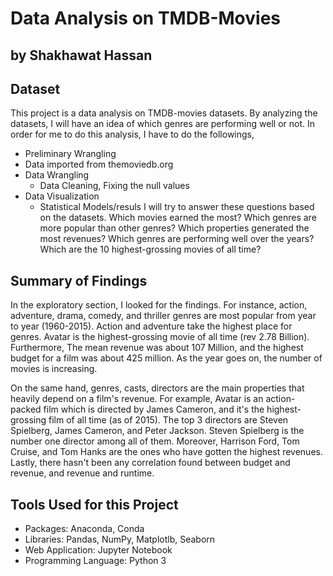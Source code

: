 # Data Analysis on TMDB-Movies
## by Shakhawat Hassan

## Dataset
 This project is a data analysis on TMDB-movies datasets. By analyzing the datasets, I will have an idea of which genres are performing well or not. In order for me to do this analysis, I have to do the followings,
- Preliminary Wrangling
 - Data imported from themoviedb.org
- Data Wrangling
  - Data Cleaning, Fixing the null values
- Data Visualization
  - Statistical Models/resuls
I will try to answer these questions based on the datasets. 
Which movies earned the most? Which genres are more popular than other genres? Which properties generated the most revenues? Which genres are performing well over the years? Which are the 10 highest-grossing movies of all time?

## Summary of Findings
In the exploratory section, I looked for the findings. For instance, action, adventure, drama, comedy, and thriller genres are most popular from year to year (1960-2015). Action and adventure take the highest place for genres. Avatar is the highest-grossing movie of all time (rev 2.78 Billion). Furthermore, The mean revenue was about 107 Million, and the highest budget for a film was about 425 million. As the year goes on, the number of movies is increasing.

On the same hand, genres, casts, directors are the main properties that heavily depend on a film's revenue. For example, Avatar is an action-packed film which is directed by James Cameron, and it's the highest-grossing film of all time (as of 2015). The top 3 directors are Steven Spielberg, James Cameron, and Peter Jackson. Steven Spielberg is the number one director among all of them. Moreover, Harrison Ford, Tom Cruise, and Tom Hanks are the ones who have gotten the highest revenues. Lastly, there hasn't been any correlation found between budget and revenue, and revenue and runtime.

## Tools Used for this Project
  - Packages: Anaconda, Conda
  - Libraries: Pandas, NumPy, Matplotlb, Seaborn
  - Web Application: Jupyter Notebook
  - Programming Language: Python 3


